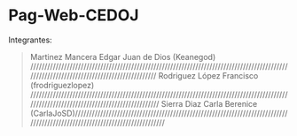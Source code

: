 # Pag-Web-CEDOJ
Integrantes:
> Martinez Mancera Edgar Juan de Dios (Keanegod) 
/////////////////////////////////////////////////////////////////////////////////////////////////////////////////////////////////////////
> Rodriguez López Francisco (frodriguezlopez)
//////////////////////////////////////////////////////////////////////////////////////////////////////////////////////////////////////////
> Sierra Diaz Carla Berenice (CarlaJoSD)////////////////////////////////////////////////////////////////////////////////////////////////////////////////////////////
